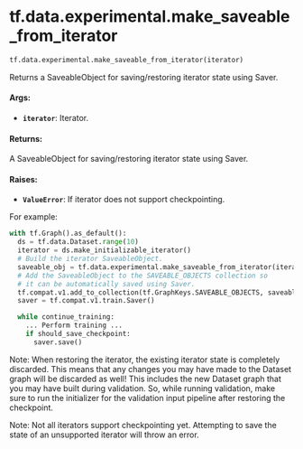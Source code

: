 <div itemscope itemtype="http://developers.google.com/ReferenceObject">
<meta itemprop="name" content="tf.data.experimental.make_saveable_from_iterator" />
<meta itemprop="path" content="Stable" />
</div>

# tf.data.experimental.make_saveable_from_iterator

``` python
tf.data.experimental.make_saveable_from_iterator(iterator)
```

Returns a SaveableObject for saving/restoring iterator state using Saver.

#### Args:

* <b>`iterator`</b>: Iterator.


#### Returns:

A SaveableObject for saving/restoring iterator state using Saver.


#### Raises:

* <b>`ValueError`</b>: If iterator does not support checkpointing.

For example:

```python
with tf.Graph().as_default():
  ds = tf.data.Dataset.range(10)
  iterator = ds.make_initializable_iterator()
  # Build the iterator SaveableObject.
  saveable_obj = tf.data.experimental.make_saveable_from_iterator(iterator)
  # Add the SaveableObject to the SAVEABLE_OBJECTS collection so
  # it can be automatically saved using Saver.
  tf.compat.v1.add_to_collection(tf.GraphKeys.SAVEABLE_OBJECTS, saveable_obj)
  saver = tf.compat.v1.train.Saver()

  while continue_training:
    ... Perform training ...
    if should_save_checkpoint:
      saver.save()
```

Note: When restoring the iterator, the existing iterator state is completely
discarded. This means that any changes you may have made to the Dataset
graph will be discarded as well! This includes the new Dataset graph
that you may have built during validation. So, while running validation,
make sure to run the initializer for the validation input pipeline after
restoring the checkpoint.

Note: Not all iterators support checkpointing yet. Attempting to save the
state of an unsupported iterator will throw an error.